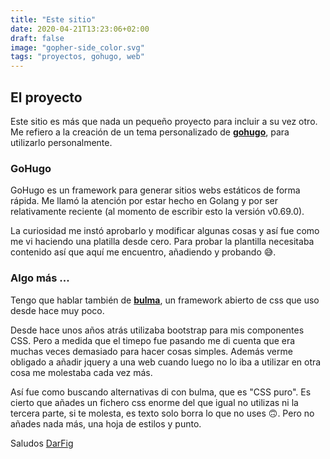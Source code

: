 ```yaml
---
title: "Este sitio"
date: 2020-04-21T13:23:06+02:00
draft: false
image: "gopher-side_color.svg"
tags: "proyectos, gohugo, web"
---
```


## El proyecto

Este sitio es más que nada un pequeño proyecto para incluir a su vez otro. Me refiero a la creación de un tema personalizado de [**gohugo**](https://gohugo.io), para utilizarlo personalmente.

<!--more-->

### GoHugo

GoHugo es un framework para generar sitios webs estáticos de forma rápida. Me llamó la atención por estar hecho en Golang y por ser relativamente reciente (al momento de escribir esto la versión v0.69.0). 

La curiosidad me instó aprobarlo y modificar algunas cosas y así fue como me vi haciendo una platilla desde cero. Para probar la plantilla necesitaba contenido así que aquí me encuentro, añadiendo y probando &#128517;.

### Algo más ...

Tengo que hablar también  de [**bulma**](https://bulma.io/), un framework abierto de css que uso desde hace muy poco. 

Desde hace unos años atrás utilizaba bootstrap para mis componentes CSS. Pero a medida que el timepo fue pasando me di cuenta que era muchas veces demasiado para hacer cosas simples. Además verme obligado a añadir jquery a una web cuando luego no lo iba a utilizar en otra cosa me molestaba cada vez más. 

Así fue como buscando alternativas di con bulma, que es "CSS puro". Es cierto que añades un fichero css enorme del que igual no utilizas ni la tercera parte, si te molesta, es texto solo borra lo que no uses &#128579;. Pero no añades nada más, una hoja de estilos y punto.


Saludos
[DarFig](https://github.com/DarFig)